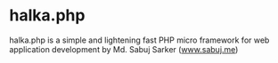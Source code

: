 # halka.php
halka.php is a simple and lightening fast PHP micro framework for web application development by Md. Sabuj Sarker (www.sabuj.me)
